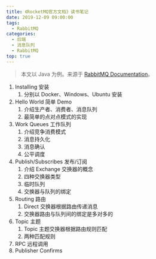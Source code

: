 ```yaml
---
title: 《RocketMQ官方文档》读书笔记
date: 2019-12-09 09:00:00
tags:
  - RabbitMQ
categories:
  - 后端
  - 消息队列
  - RabbitMQ
top: true
---
```


> 本文以 Java 为例。来源于 [RabbitMQ Documentation](https://www.rabbitmq.com/documentation.html)。

<!-- more -->

1. Installing 安装
   1. 分别以 Docker、Windows、Ubuntu 安装
2. Hello World 简单 Demo
   1. 介绍生产者、消费者、消息队列
   2. 最简单的点对点模式的实现
3. Work Queues 工作队列
   1. 介绍竞争消费模式
   2. 消息持久化
   3. 消息确认
   4. 公平调度
4. Publish/Subscribes 发布/订阅
   1. 介绍 Exchange 交换器的概念
   2. 四种交换器类型
   3. 临时队列
   4. 交换器与队列的绑定
5. Routing 路由
   1. Direct 交换器根据路由传递消息
   2. 交换器路由与队列间的绑定是多对多的
6. Topic 主题
   1. Topic 主题交换器根据路由规则匹配
   2. 两种匹配规则
7. RPC 远程调用
8. Publisher Confirms
